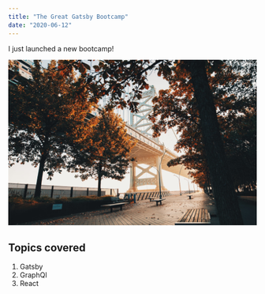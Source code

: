 ```yaml
---
title: "The Great Gatsby Bootcamp"
date: "2020-06-12"
---
```


I just launched a new bootcamp!

![Bridge in Fall](./fall.jpg)

## Topics covered

1. Gatsby
2. GraphQl
3. React
